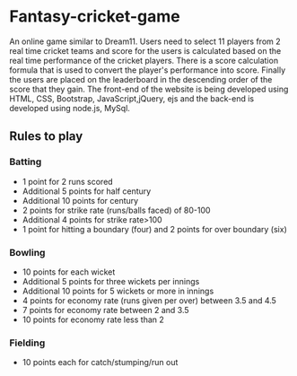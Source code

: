 # Fantasy-cricket-game
An online game similar to Dream11. Users need to select 11 players from 2 real time cricket teams and score for the users is calculated based on the real time performance of the cricket players. There is a score calculation formula that is used to convert the player's performance into score. Finally the users are placed on the leaderboard in the descending order of the score that they gain.
The front-end of the website is being developed using HTML, CSS, Bootstrap, JavaScript,jQuery, ejs and the back-end is developed using node.js, MySql.
## Rules to play
### Batting
* 1 point for 2 runs scored
* Additional 5 points for half century
* Additional 10 points for century
* 2 points for strike rate (runs/balls faced) of 80-100
* Additional 4 points for strike rate>100
* 1 point for hitting a boundary (four) and 2 points for over boundary (six)

### Bowling
* 10 points for each wicket
* Additional 5 points for three wickets per innings
* Additional 10 points for 5 wickets or more in innings
* 4 points for economy rate (runs given per over) between 3.5 and 4.5
* 7 points for economy rate between 2 and 3.5
* 10 points for economy rate less than 2

### Fielding
* 10 points each for catch/stumping/run out
